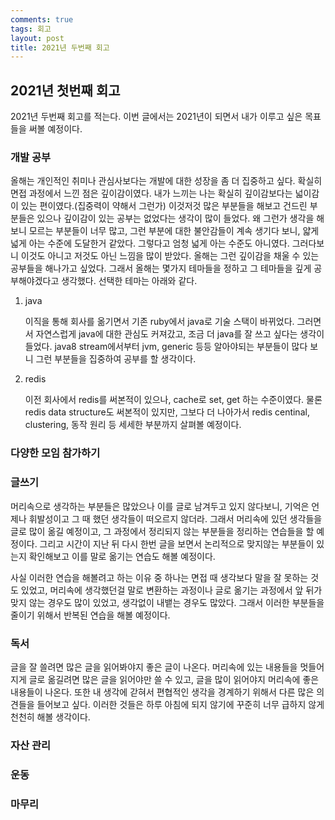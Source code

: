 ```yaml
---
comments: true
tags: 회고
layout: post
title: 2021년 두번째 회고
---
```




## 2021년 첫번째 회고

2021년 두번째 회고를 적는다. 이번 글에서는 2021년이 되면서 내가 이루고 싶은 목표들을 써볼 예정이다.

### 개발 공부

 올해는 개인적인 취미나 관심사보다는 개발에 대한 성장을 좀 더 집중하고 싶다. 확실히 면접 과정에서 느낀 점은 깊이감이였다. 내가 느끼는 나는 확실히 깊이감보다는 넓이감이 있는 편이였다.(집중력이 약해서 그런가) 이것저것 많은 부분들을 해보고 건드린 부분들은 있으나 깊이감이 있는 공부는 없었다는 생각이 많이 들었다. 왜 그런가 생각을 해보니 모르는 부분들이 너무 많고, 그런 부분에 대한 불안감들이 계속 생기다 보니, 얇게 넓게 아는 수준에 도달한거 같았다. 그렇다고 엄청 넓게 아는 수준도 아니였다. 그러다보니 이것도 아니고 저것도 아닌 느낌을 많이 받았다. 올해는 그런 깊이감을 채울 수 있는 공부들을 해나가고 싶었다. 그래서 올해는 몇가지 테마들을 정하고 그 테마들을 깊게 공부해야겠다고 생각했다. 선택한 테마는 아래와 같다.

1. java

   이직을 통해 회사를 옮기면서 기존 ruby에서 java로 기술 스택이 바뀌었다. 그러면서 자연스럽게 java에 대한 관심도 커져갔고, 조금 더 java를 잘 쓰고 싶다는 생각이 들었다. java8 stream에서부터 jvm, generic 등등 알아야되는 부분들이 많다 보니 그런 부분들을 집중하여 공부를 할 생각이다.

2. redis

   이전 회사에서 redis를 써본적이 있으나, cache로 set, get 하는 수준이였다. 물론 redis data structure도 써본적이 있지만, 그보다 더 나아가서 redis centinal, clustering, 동작 원리 등 세세한 부분까지 살펴볼 예정이다.

### 다양한 모임 참가하기



### 글쓰기

머리속으로 생각하는 부분들은 많았으나 이를 글로 남겨두고 있지 않다보니, 기억은 언제나 휘발성이고 그 때 했던 생각들이 떠오르지 않더라. 그래서 머리속에 있던 생각들을 글로 많이 옮길 예정이고, 그 과정에서 정리되지 않는 부분들을 정리하는 연습들을 할 예정이다. 그리고 시간이 지난 뒤 다시 한번 글을 보면서 논리적으로 맞지않는 부분들이 있는지 확인해보고 이를 말로 옮기는 연습도 해볼 예정이다.

사실 이러한 연습을 해볼려고 하는 이유 중 하나는 면접 때 생각보다 말을 잘 못하는 것도 있었고, 머리속에 생각했던걸 말로 변환하는 과정이나 글로 옮기는 과정에서 앞 뒤가 맞지 않는 경우도 많이 있었고, 생각없이 내뱉는 경우도 많았다. 그래서 이러한 부분들을 줄이기 위해서 반복된 연습을 해볼 예정이다.

### 독서

글을 잘 쓸려면 많은 글을 읽어봐야지 좋은 글이 나온다. 머리속에 있는 내용들을 멋들어지게 글로 옮길려면 많은 글을 읽어야만 쓸 수 있고, 글을 많이 읽어야지 머리속에 좋은 내용들이 나온다. 또한 내 생각에 갇혀서 편협적인 생각을 경계하기 위해서 다른 많은 의견들을 들어보고 싶다. 이러한 것들은 하루 아침에 되지 않기에 꾸준히 너무 급하지 않게 천천히 해볼 생각이다.



### 자산 관리



### 운동



### 마무리

